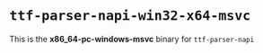 # `ttf-parser-napi-win32-x64-msvc`

This is the **x86_64-pc-windows-msvc** binary for `ttf-parser-napi`
